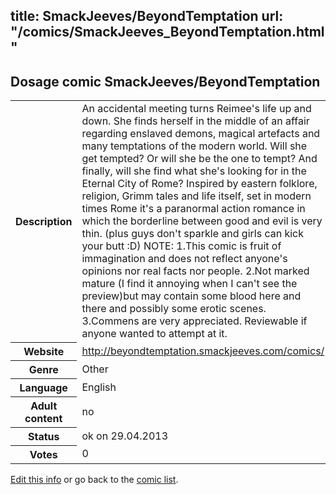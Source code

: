 title: SmackJeeves/BeyondTemptation
url: "/comics/SmackJeeves_BeyondTemptation.html"
---
Dosage comic SmackJeeves/BeyondTemptation
-----------------------------------------

<p id="msg"></p>
<script type="text/javascript">
if (window.location.search === '?edit_info_mail=sent_ok') {
  var elem = document.getElementById("msg");
  elem.innerHTML = 'Edited information sucessfully sent.';
  elem.className = 'ok';
}
</script>
<table class="comicinfo">
<tr>
<th>Description</th><td>An accidental meeting turns Reimee's life up and down. She finds herself in the middle of an affair regarding enslaved demons, magical artefacts and many temptations of the modern world. Will she get tempted? Or will she be the one to tempt? And finally, will she find what she's looking for in the Eternal City of Rome? Inspired by eastern folklore, religion, Grimm tales and life itself, set in modern times Rome it's a paranormal action romance in which the borderline between good and evil is very thin. (plus guys don't sparkle and girls can kick your butt :D) NOTE: 1.This comic is fruit of immagination and does not reflect anyone's opinions nor real facts nor people. 2.Not marked mature (I find it annoying when I can't see the preview)but may contain some blood here and there and possibly some erotic scenes. 3.Commens are very appreciated. Reviewable if anyone wanted to attempt at it.</td>
</tr>
<tr>
<th>Website</th><td><a href="http://beyondtemptation.smackjeeves.com/comics/">http://beyondtemptation.smackjeeves.com/comics/</a></td>
</tr>
<tr>
<th>Genre</th><td>Other</td>
</tr>
<tr>
<th>Language</th><td>English</td>
</tr>
<tr>
<th>Adult content</th><td>no</td>
</tr>
<tr>
<th>Status</th><td>ok on 29.04.2013</td>
</tr>
<tr>
<th>Votes</th><td>0</td>
</tr>
</table>

[Edit this info](SmackJeeves_BeyondTemptation_edit.html) or go back to the [comic list](../comic-index.html).
